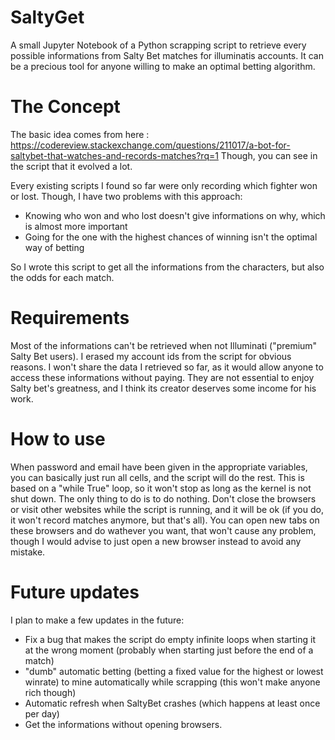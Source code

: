 # SaltyGet
A small Jupyter Notebook of a Python scrapping script to retrieve every possible informations from Salty Bet matches for illuminatis accounts.
It can be a precious tool for anyone willing to make an optimal betting algorithm.

# The Concept
The basic idea comes from here : https://codereview.stackexchange.com/questions/211017/a-bot-for-saltybet-that-watches-and-records-matches?rq=1
Though, you can see in the script that it evolved a lot.

Every existing scripts I found so far were only recording which fighter won or lost. Though, I have two problems with this approach:
- Knowing who won and who lost doesn't give informations on why, which is almost more important
- Going for the one with the highest chances of winning isn't the optimal way of betting

So I wrote this script to get all the informations from the characters, but also the odds for each match.

# Requirements
Most of the informations can't be retrieved when not Illuminati ("premium" Salty Bet users).
I erased my account ids from the script for obvious reasons.
I won't share the data I retrieved so far, as it would allow anyone to access these informations without paying. 
They are not essential to enjoy Salty bet's greatness, and I think its creator deserves some income for his work.

# How to use
When password and email have been given in the appropriate variables, you can basically just run all cells, and the script will do the rest.
This is based on a "while True" loop, so it won't stop as long as the kernel is not shut down. 
The only thing to do is to do nothing. Don't close the browsers or visit other websites while the script is running, and it will be ok (if you do, it won't record matches anymore, but that's all). You can open new tabs on these browsers and do wathever you want, that won't cause any problem, though I would advise to just open a new browser instead to avoid any mistake.

# Future updates
I plan to make a few updates in the future:
- Fix a bug that makes the script do empty infinite loops when starting it at the wrong moment (probably when starting just before the end of a match)
- "dumb" automatic betting (betting a fixed value for the highest or lowest winrate) to mine automatically while scrapping (this won't make anyone rich though)
- Automatic refresh when SaltyBet crashes (which happens at least once per day)
- Get the informations without opening browsers.
